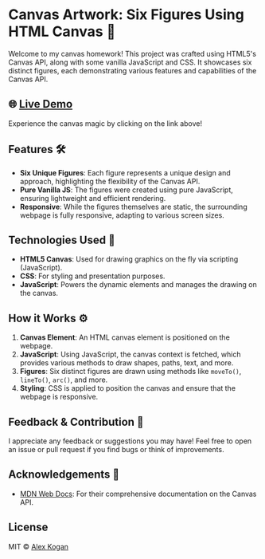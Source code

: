 # Canvas Artwork: Six Figures Using HTML Canvas 🎨


Welcome to my canvas homework! This project was crafted using HTML5's Canvas API, along with some vanilla JavaScript and CSS. It showcases six distinct figures, each demonstrating various features and capabilities of the Canvas API.

## 🌐 [Live Demo](https://alexk27197.github.io/Frontend-Home-Work-in-Canvas-/)

Experience the canvas magic by clicking on the link above!

## Features 🛠

- **Six Unique Figures**: Each figure represents a unique design and approach, highlighting the flexibility of the Canvas API.
- **Pure Vanilla JS**: The figures were created using pure JavaScript, ensuring lightweight and efficient rendering.
- **Responsive**: While the figures themselves are static, the surrounding webpage is fully responsive, adapting to various screen sizes.

## Technologies Used 🚀

- **HTML5 Canvas**: Used for drawing graphics on the fly via scripting (JavaScript).
- **CSS**: For styling and presentation purposes.
- **JavaScript**: Powers the dynamic elements and manages the drawing on the canvas.

## How it Works ⚙️

1. **Canvas Element**: An HTML canvas element is positioned on the webpage.
2. **JavaScript**: Using JavaScript, the canvas context is fetched, which provides various methods to draw shapes, paths, text, and more.
3. **Figures**: Six distinct figures are drawn using methods like `moveTo()`, `lineTo()`, `arc()`, and more.
4. **Styling**: CSS is applied to position the canvas and ensure that the webpage is responsive.

## Feedback & Contribution 🤝

I appreciate any feedback or suggestions you may have! Feel free to open an issue or pull request if you find bugs or think of improvements.

## Acknowledgements 🙏

- [MDN Web Docs](https://developer.mozilla.org/): For their comprehensive documentation on the Canvas API.

## License

MIT © [Alex Kogan](https://github.com/alexk27197)

